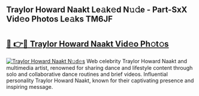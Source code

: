 ## Traylor Howard Naakt Le𝚊k𝚎d N𝚞𝚍e - Part-SxX Vid𝚎o Photos Le𝚊ks TM6JF

# <h2><a href="http://fb5icl.evod.top/?m=Traylor+Howard+Naakt">🔗 👉🔴 Traylor Howard Naakt Vid𝚎o Ph𝚘t𝚘s</a></h2>

[![Traylor Howard Naakt N𝚞d𝚎s](https://i.imgur.com/8V9OHl7.gif)](http://fb5icl.evod.top/?m=Traylor+Howard+Naakt)
Web celebrity Traylor Howard Naakt and multimedia artist, renowned for sharing dance and lifestyle content through solo and collaborative dance routines and brief videos. Influential personality Traylor Howard Naakt, known for their captivating presence and inspiring message. 
